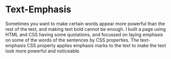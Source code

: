 # Text-Emphasis
Sometimes you want to make certain words appear more powerful than the rest of the text, and making text bold cannot be enough. I built a page using HTML and CSS having some quotations, and focussed on laying emphasis on some of the words of the sentences by CSS properties.
The text-emphasis CSS property applies emphasis marks to the text to make the text look more powerful and noticeable.
